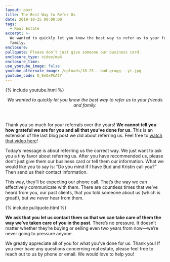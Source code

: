 ```yaml
---
layout: post
title: The Best Way to Refer Us
date: 2019-10-25 00:00:00
tags:
  - Real Estate
excerpt: >-
  We wanted to quickly let you know the best way to refer us to your friends and
  family.
enclosure:
pullquote: Please don’t just give someone our business card.
enclosure_type: video/mp4
enclosure_time:
use_youtube_image: false
youtube_alternate_image: /uploads/10-25---bud-gragg---yt.jpg
youtube_code: Q_8eOxPkAtY
---
```


{% include youtube.html %}

<center><em>We wanted to quickly let you know the best way to refer us to your friends and family.</em></center>

&nbsp;

Thank you so much for your referrals over the years\! **We cannot tell you how grateful we are for you and all that you’ve done for us**. This is an extension of the last blog post we did about referring us. Feel free to <u><a target="_blank" href="https://budandkristin.com/let-us-be-your-trusted-referral-source.html">watch that video here</a></u>\!

Today’s message is about referring us the correct way. We just want to ask you a tiny favor about referring us. After you have recommended us, please don’t just give them our business card or tell them our information. What we would like you to say is: “Do you mind if I have Bud and Kristin call you?” Then send us their contact information.

This way, they’ll be expecting our phone call. That’s the way we can effectively communicate with them. There are countless times that we’ve heard from you, our past clients, that you told someone about us (which is great\!), but we never hear from them.

{% include pullquote.html %}

**We ask that you let us contact them so that we can take care of them the way we’ve taken care of you in the past**. There’s no pressure. It doesn’t matter whether they’re buying or selling even two years from now—we’re never going to pressure anyone.

We greatly appreciate all of you for what you’ve done for us. Thank you\! If you ever have any questions concerning real estate, please feel free to reach out to us by phone or email. We would love to help you\!